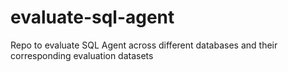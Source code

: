 # evaluate-sql-agent
Repo to evaluate SQL Agent across different databases and their corresponding evaluation datasets
